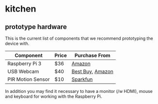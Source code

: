 # kitchen

## prototype hardware

This is the current list of components that we recommend prototyping the device with.


| Component  | Price  | Purchase From  |
|------------|--------|----------------|
| Raspberry Pi 3  | $36  | [Amazon](https://www.amazon.com/Raspberry-Pi-RASP-PI-3-Model-Motherboard/dp/B01CD5VC92)  |
| USB Webcam  | $40  | [Best Buy](http://www.bestbuy.com/site/logitech-hd-webcam-c525-black/1722057.p), [Amazon](https://www.amazon.com/Logitech-Webcam-Portable-Calling-Autofocus/dp/B004WO8HQ4/ref=sr_1_1?s=pc&ie=UTF8&qid=1467737863&sr=1-1&keywords=Logitech+-+HD+Webcam+C525+-+Black)  |
| PIR Motion Sensor  | $10  | [Sparkfun](https://www.sparkfun.com/products/13285)  |

In addition you may find it necessary to have a monitor (/w HDMI), mouse and keyboard for working with the Raspberry Pi.
